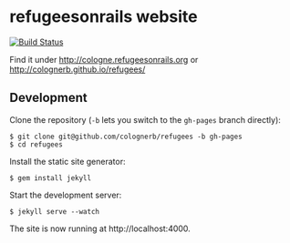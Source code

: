 # refugeesonrails website

[![Build Status](https://travis-ci.org/colognerb/refugees.svg?branch=master)](https://travis-ci.org/colognerb/refugees)

Find it under http://cologne.refugeesonrails.org or http://colognerb.github.io/refugees/

## Development

Clone the repository (`-b` lets you switch to the `gh-pages` branch
directly):

    $ git clone git@github.com/colognerb/refugees -b gh-pages
    $ cd refugees

Install the static site generator:

    $ gem install jekyll

Start the development server:

    $ jekyll serve --watch

The site is now running at http://localhost:4000.
